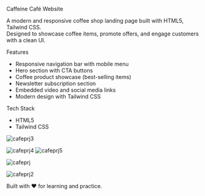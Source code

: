 Caffeine Café Website  

A modern and responsive coffee shop landing page built with HTML5, Tailwind CSS.  
Designed to showcase coffee items, promote offers, and engage customers with a clean UI.  

 Features  
- Responsive navigation bar with mobile menu  
- Hero section with CTA buttons  
- Coffee product showcase (best-selling items)  
- Newsletter subscription section  
- Embedded video and social media links  
- Modern design with Tailwind CSS  

Tech Stack  
- HTML5  
- Tailwind CSS
  
![cafeprj3](https://github.com/user-attachments/assets/76827bd7-07ea-46ee-9a53-1146ee1d6cf4)

  ![cafeprj4](https://github.com/user-attachments/assets/d31f5ac4-9588-4239-9bd2-e2cf1e30d779)
![cafeprj5](https://github.com/user-attachments/assets/3edb5573-8e29-424d-88ad-c54ff1687a83)

![cafeprj](https://github.com/user-attachments/assets/f6c37e0c-5365-41c7-a222-83f4dac2bbb5)

 ![cafeprj2](https://github.com/user-attachments/assets/25323e5d-5a53-4443-89d3-9b13a2a5c3b2)

 Built with ❤️ for learning and practice.

